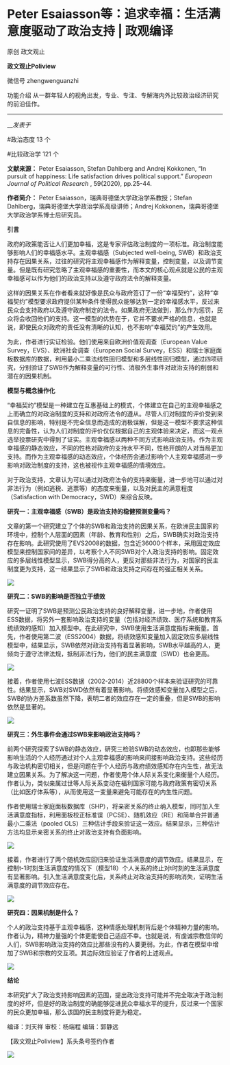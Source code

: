 

#  Peter Esaiasson等：追求幸福：生活满意度驱动了政治支持 | 政观编译

原创 政文观止 

**政文观止Poliview** 

微信号 zhengwenguanzhi

功能介绍 从一群年轻人的视角出发，专业、专注、专解海内外比较政治经济研究的前沿佳作。

____

___发表于_


#政治态度 13 个

#比较政治学 121 个

  

**文献来源：** Peter Esaiasson, Stefan Dahlberg and Andrej Kokkonen, “In pursuit of
happiness: Life satisfaction drives political support.” _European Journal of
Political Research_ , 59(2020), pp.25-44.

  

 **作者简介：** Peter Esaiasson，瑞典哥德堡大学政治学系教授；Stefan
Dahlberg，瑞典哥德堡大学政治学系高级讲师；Andrej Kokkonen，瑞典哥德堡大学政治学系博士后研究员。

  

  
  

  

  

  

 **引言**

  

政府的政策能否让人们更加幸福，这是专家评估政治制度的一项标准。政治制度能够影响人们的幸福感水平。主观幸福感（Subjected well-being,
SWB）和政治支持存在因果关系，过往的研究将主观幸福感作为解释变量，控制变量，以及调节变量。但是既有研究忽略了主观幸福感的重要性，而本文的核心观点就是公民的主观幸福感可以作为他们的政治支持以及遵守政府法令的解释变量。

  

这样的因果关系在作者看来就好像是民众与政府签订了一份“幸福契约”，这种“幸福契约”模型要求政府提供某种条件使得民众能够达到一定的幸福感水平，反过来民众会支持政府以及遵守政府制定的法令。如果政府无法做到，那么作为惩罚，民众将会收回他们的支持。这一模型的优势在于，它并不要求严格的信息，也就是说，即使民众对政府的责任没有清晰的认知，也不影响“幸福契约”的产生效用。

  

为此，作者进行实证检验。他们使用来自欧洲价值观调查（European Value Survey，EVS）、欧洲社会调查（European Social
Survey，ESS）和瑞士家庭面板数据库的数据，利用最小二乘法线性回归模型和多层线性回归模型，通过四项研究，分别验证了SWB作为解释变量的可行性、消极外生事件对政治支持的削弱和潜在的因果机制。

  

  

 **模型与概念操作化**

  

“幸福契约”模型是一种建立在互惠基础上的模式，个体建立在自己的主观幸福感之上而确立的对政治制度的支持和对政府法令的遵从。尽管人们对制度的评价受到来自信息的影响，特别是不完全信息而造成的消极误解，但是这一模型不要求这种信息的完备性，认为人们对制度的评价仅仅根据自己的主观体验来决定，而这一观点选举投票研究中得到了证实。主观幸福感以两种不同方式影响政治支持。作为主观幸福感的静态效应，不同的性格对政府的支持水平不同，性格开朗的人对当局更加支持。而作为主观幸福感的动态效应，个体经历会通过影响个人主观幸福感进一步影响对政治制度的支持，这也被视作主观幸福感的情境效应。

  

对于政治支持，文章认为可以通过对政府法令的支持来衡量，进一步地可以通过对非法行为（例如逃税、逃票等）的态度来衡量，以及对民主的满意程度（Satisfaction
with Democracy，SWD）来综合反映。

  

  

 **研究一：主观幸福感（SWB）是政治支持的稳健预测变量吗？**

  

文章的第一个研究建立了个体的SWB和政治支持的因果关系，在欧洲民主国家的环境中，控制个人层面的因素（年龄、教育和性别）之后，SWB确实对政治支持存在影响。此研究使用了EVS2008的数据，包含近36000个样本，采用固定效应模型来控制国家间的差异，以考察个人不同SWB对个人政治支持的影响。固定效应的多层线性模型显示，SWB得分高的人，更反对那些非法行为，对国家的民主制度更为支持，这一结果显示了SWB和政治支持之间存在的强正相关关系。

![](/images/329/2.png)  
  

 **研究二：SWB的影响是否独立于绩效**

  

研究一证明了SWB是预测公民政治支持的良好解释变量，进一步地，作者使用ESS数据，将另外一套影响政治支持的变量（包括对经济绩效、医疗系统和教育系统绩效的感知）加入模型中。在此研究中，SWB使用生活满意度指标来衡量。首先，作者使用第二波（ESS2004）数据，将绩效感知变量加入固定效应多层线性模型中，结果显示，SWB依然对政治支持有着显著影响，SWB水平越高的人，更倾向于遵守法律法规，抵制非法行为，他们的民主满意度（SWD）也会更高。

![](/images/329/3.png)

接着，作者使用七波ESS数据（2002-2014）近28800个样本来验证研究的可靠性。结果显示，SWB对SWD依然有着显著影响。将绩效感知变量加入模型之后，SWB的协方差系数虽然下降，表明二者的效应存在一定的重叠，但是SWB的影响依然是显著的。

![](/images/329/4.png)  
  

 **研究三：外生事件会通过SWB来影响政治支持吗？**

  

前两个研究探索了SWB的静态效应，研究三检验SWB的动态效应，也即那些能够影响生活的个人经历通过对个人主观幸福感的影响来间接影响政治支持。这些经历与政治机构密切相关，但是问题在于个人经历与政府绩效感知存在内生性，故无法建立因果关系。为了解决这一问题，作者使用个体人际关系变化来衡量个人经历。作者认为，类似亲属过世等人际关系变动在福利国家可能与政府政策有密切关系（比如医疗体系等），从而使用这一变量来避免可能存在的内生性问题。

  

作者使用瑞士家庭面板数据库（SHP），将亲密关系的终止纳入模型，同时加入生活满意度指标，利用面板校正标准误（PCSE）、随机效应（RE）和简单合并普通最小二乘法（pooled
OLS）三种估计手段来验证这一效应。结果显示，三种估计方法均显示亲密关系的终止对政治支持有负面影响。

![](/images/329/5.png)

接着，作者进行了两个随机效应回归来验证生活满意度的调节效应。结果显示，在控制t-1时刻生活满意度的情况下（模型18）个人关系的终止对t时刻的生活满意度有显著影响。引入生活满意度变化后，关系终止对政治支持的影响消失，证明生活满意度的调节效应存在。

![](/images/329/6.png)

  

  

 **研究四：因果机制是什么？**  

  

个人的政治支持基于主观幸福感，这种情感处理机制背后是个体精神力量的影响。作者认为，精神力量强的个体更能使自己适应不幸。也就是说，有虔诚宗教信仰的人们，SWB影响政治支持的效应比那些没有的人要更弱。为此，作者在模型中增加了SWB和宗教的交互项。其边际效应验证了作者的上述观点。

![](/images/329/7.png)

  

  

 **结论**

  

本研究扩大了政治支持影响因素的范围，提出政治支持可能并不完全取决于政治制度的好坏，但是好的政治制度的确能够促进民众幸福水平的提升，反过来一个国家的民众更加幸福，那么该国的民主制度将更为稳定。

  

编译：刘天祥 审校：杨端程 编辑：郭静远

【政文观止Poliview】系头条号签约作者

  

![](/images/329/8.jpeg)

  


